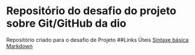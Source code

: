 # Repositório do desafio do projeto sobre Git/GitHub da dio
Repositório criado para o desafio de Projeto
##Links Úteis
[Sintaxe básica Markdown](https://www.markdownguide.org/getting-started/)
